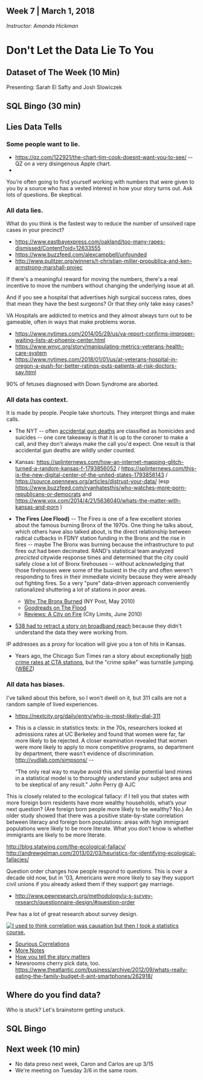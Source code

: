 ## Week 7 | March 1, 2018
*Instructor: Amanda Hickman*

# Don't Let the Data Lie To You

## Dataset of The Week (10 Min)
Presenting:  Sarah El Safty and Josh Slowiczek

## SQL Bingo (30 min)

## Lies Data Tells

### Some people want to lie.

* <https://qz.com/122921/the-chart-tim-cook-doesnt-want-you-to-see/> -- QZ on a very disingenous Apple chart.
*

You’re often going to find yourself working with numbers that were given to you by a source who has a vested interest in how your story turns out. Ask lots of questions. Be skeptical.

### All data lies.

What do you think is the fastest way to reduce the number of unsolved rape cases in your precinct?  

*  <https://www.eastbayexpress.com/oakland/too-many-rapes-dismissed/Content?oid=12633555>
*  <https://www.buzzfeed.com/alexcampbell/unfounded>
*  <http://www.pulitzer.org/winners/t-christian-miller-propublica-and-ken-armstrong-marshall-projec>

If there's a meaningful reward for moving the numbers, there's a real incentive to move the numbers without changing the underlying issue at all.

And if you see a hospital that advertises high surgical success rates, does that mean they have the best surgeons? Or that they only take easy cases?

VA Hospitals are addicted to metrics and they almost always turn out to be gameable, often in ways that make problems worse.
  * https://www.nytimes.com/2014/05/29/us/va-report-confirms-improper-waiting-lists-at-phoenix-center.html
  * https://www.wnyc.org/story/manipulating-metrics-veterans-health-care-system
  * https://www.nytimes.com/2018/01/01/us/at-veterans-hospital-in-oregon-a-push-for-better-ratings-puts-patients-at-risk-doctors-say.html

90% of fetuses diagnosed with Down Syndrome are aborted. <!-- Because the amniocentesis is optional and invasive and if you know you aren't going to change the course of a pregnancy, there's no reason to get a diagnosis. That may change with changes in the science of pre-natal testing, but for now, that's why. -->

### All data has context.

It is made by people. People take shortcuts. They interpret things and make calls.

* The NYT -- often [accidental gun deaths](http://www.nytimes.com/2013/09/29/us/children-and-guns-the-hidden-toll.html) are classified as homicides and suicides -- one core takeaway is that it is up to the coroner to make a call, and they don't always make the call you'd expect. One result is that accidental gun deaths are wildly under counted.

* Kansas: <https://splinternews.com/how-an-internet-mapping-glitch-turned-a-random-kansas-f-1793856052> / <https://splinternews.com/this-is-the-new-digital-center-of-the-united-states-1793856143> / <https://source.opennews.org/articles/distrust-your-data/> (esp <https://www.buzzfeed.com/ryanhatesthis/who-watches-more-porn-republicans-or-democrats> and <https://www.vox.com/2014/4/21/5636040/whats-the-matter-with-kansas-and-porn> )

* **The Fires (Joe Flood)** -- The Fires is one of a few excellent stories about the famous burning Bronx of the 1970s. One thing he talks about, which others have also talked about, is the direct relationship between radical cutbacks in FDNY station funding in the Bronx and the rise in fires -- maybe The Bronx was burning because the infrastructure to put fires out had been decimated. RAND's statistical team analyzed *precicted* citywide response times and determined that the city could safely close a lot of Bronx firehouses -- without acknowledging that those firehouses were some of the busiest in the city and often weren't responding to fires in their immediate vicinity because they were already out fighting fires. So a very "pure" data-driven approach conveniently rationalized shuttering a lot of stations in poor areas.
  * [Why The Bronx Burned](https://nypost.com/2010/05/16/why-the-bronx-burned/) (NY Post, May 2010)
  * [Goodreads on The Flood](https://www.goodreads.com/book/show/7906964-the-fires)
  * [Reviews: A City on Fire](https://citylimits.org/2010/06/04/reviews-a-city-on-fire/) (City Limits, June 2010)

* [538 had to retract a story on broadband reach](https://fivethirtyeight.com/features/we-used-broadband-data-we-shouldnt-have-heres-what-went-wrong/) because they didn't understand the data they were working from.

IP addresses as a proxy for location will give you a ton of hits in Kansas.


* Years ago, the Chicago Sun Times ran a story about exceptionally [high crime rates at CTA stations](https://web.archive.org/web/20130303021058/http://www.suntimes.com/opinions/letters/18515250-474/story-misses-the-mark-on-cta-crime.html), but the "crime spike" was turnstile jumping. ([WBEZ](http://wbezdata.tumblr.com/post/44257873024/cta-sun-times-get-in-data-fight))


### All data has biases.
I've talked about this before, so I won't dwell on it, but 311 calls are not a random sample of lived experiences.
* https://nextcity.org/daily/entry/who-is-most-likely-dial-311  

* This is a classic in statistics texts: in the 70s, researchers looked at admissions rates at UC Berkeley and found that women were far, far more likely to be rejected. A closer examination revealed that women were more likely to apply to more competitive programs, so department by department, there wasn’t evidence of discrimination. http://vudlab.com/simpsons/ --

    “The only real way to maybe avoid this and similar potential land mines in a statistical model is to thoroughly understand your subject area and to be skeptical of any result." John Perry @ AJC

This is closely related to the ecological fallacy: if I tell you that states with more foreign born residents have more wealthy households, what’s your next question? (Are foreign born people more likely to be wealthy? No.) An older study showed that there was a positive state-by-state correlation between literacy and foreign born populations: areas with high immigrant populations were likely to be more literate. What you don’t know is whether immigrants are likely to be more literate.

http://blog.statwing.com/the-ecological-fallacy/ http://andrewgelman.com/2013/02/03/heuristics-for-identifying-ecological-fallacies/

Question order changes how people respond to questions. This is over a decade old now, but in '03, Americans were more likely to say they support civil unions if you already asked them if they support gay marriage.
* http://www.pewresearch.org/methodology/u-s-survey-research/questionnaire-design/#question-order

Pew has a lot of great research about survey design.

[![I used to think correlation was causation but then I took a statistics course.](https://imgs.xkcd.com/comics/correlation.png)](https://xkcd.com/552/)


* [Spurious Correlations](http://tylervigen.com/spurious-correlations)
* [More Notes](https://github.com/amandabee/CUNY-data-storytelling/blob/master/lecture%20notes/skepticism.md)
* [How you tell the story matters](https://archives.cjr.org/cover_story/dark_shadows.php)
* Newsrooms cherry pick data, too.  https://www.theatlantic.com/business/archive/2012/09/whats-really-eating-the-family-budget-it-aint-smartphones/262918/


## Where do you find data?
Who is stuck? Let's brainstorm getting unstuck.



## SQL Bingo

<!-- if we have time, I can introduce the core concept of SQL. -->



## Next week (10 min)

* No data preso next week, Caron and Carlos are up 3/15
* We're meeting on Tuesday 3/6 in the same room.

